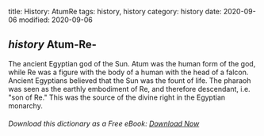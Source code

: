 title: History: AtumRe
tags: history, history
category: history
date: 2020-09-06
modified: 2020-09-06

## _history_  Atum-Re-
The ancient Egyptian god of the Sun.  Atum was the
human form of the god, while Re was a figure with the body of a human
with the head of a falcon.  Ancient Egyptians believed that the Sun
was the fount of life.  The pharaoh was seen as the earthly embodiment
of Re, and therefore descendant, i.e. "son of Re."   This was the
source of the divine right in the Egyptian monarchy.


###### Download *this* dictionary as a Free eBook: [Download Now]({static}static/SerfHistoryDictionary.pdf)


